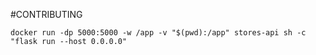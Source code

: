 #CONTRIBUTING 

```
docker run -dp 5000:5000 -w /app -v "$(pwd):/app" stores-api sh -c "flask run --host 0.0.0.0"
```